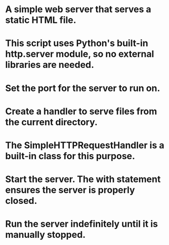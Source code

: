 # A simple web server that serves a static HTML file.
# This script uses Python's built-in http.server module, so no external libraries are needed.
# Set the port for the server to run on.
# Create a handler to serve files from the current directory.
# The SimpleHTTPRequestHandler is a built-in class for this purpose.
# Start the server. The with statement ensures the server is properly closed.
# Run the server indefinitely until it is manually stopped.
